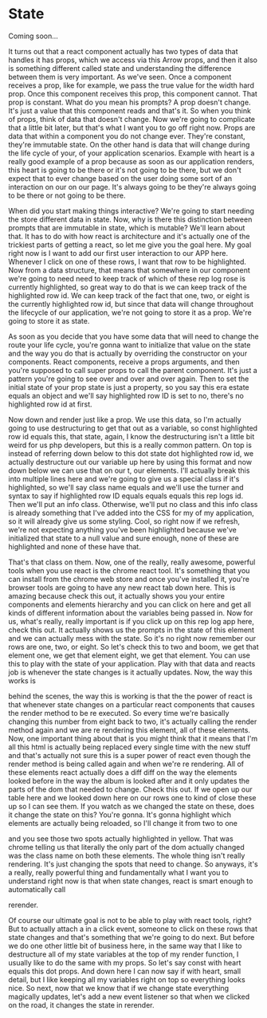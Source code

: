 # State

Coming soon...

It turns out that a react component actually has two types of data that handles it has props, which we access via this Arrow props, and then it also is something different called state and understanding the difference between them is very important. As we've seen. Once a component receives a prop, like for example, we pass the true value for the width hard prop. Once this component receives this prop, this component cannot. That prop is constant. What do you mean his prompts? A prop doesn't change. It's just a value that this component reads and that's it. So when you think of props, think of data that doesn't change. Now we're going to complicate that a little bit later, but that's what I want you to go off right now. Props are data that within a component you do not change ever. They're constant, they're immutable state. On the other hand is data that will change during the life cycle of your, of your application scenarios. Example with heart is a really good example of a prop because as soon as our application renders, this heart is going to be there or it's not going to be there, but we don't expect that to ever change based on the user doing some sort of an interaction on our on our page. It's always going to be they're always going to be there or not going to be there. 

When did you start making things interactive? We're going to start needing the store different data in state. Now, why is there this distinction between prompts that are immutable in state, which is mutable? We'll learn about that. It has to do with how react is architecture and it's actually one of the trickiest parts of getting a react, so let me give you the goal here. My goal right now is I want to add our first user interaction to our APP here. Whenever I click on one of these rows, I want that row to be highlighted. Now from a data structure, that means that somewhere in our component we're going to need need to keep track of which of these rep log rose is currently highlighted, so great way to do that is we can keep track of the highlighted row id. We can keep track of the fact that one, two, or eight is the currently highlighted row id, but since that data will change throughout the lifecycle of our application, we're not going to store it as a prop. We're going to store it as state. 

As soon as you decide that you have some data that will need to change the route your life cycle, you're gonna want to initialize that value on the state and the way you do that is actually by overriding the constructor on your components. React components, receive a props arguments, and then you're supposed to call super props to call the parent component. It's just a pattern you're going to see over and over and over again. Then to set the initial state of your prop state is just a property, so you say this era estate equals an object and we'll say highlighted row ID is set to no, there's no highlighted row id at first. 

Now down and render just like a prop. We use this data, so I'm actually going to use destructuring to get that out as a variable, so const highlighted row id equals this, that state, again, I know the destructuring isn't a little bit weird for us php developers, but this is a really common pattern. On top is instead of referring down below to this dot state dot highlighted row id, we actually destructure out our variable up here by using this format and now down below we can use that on our t, our elements. I'll actually break this into multiple lines here and we're going to give us a special class if it's highlighted, so we'll say class name equals and we'll use the turner and syntax to say if highlighted row ID equals equals equals this rep logs id. Then we'll put an info class. Otherwise, we'll put no class and this info class is already something that I've added into the CSS for my of my application, so it will already give us some styling. Cool, so right now if we refresh, we're not expecting anything you've been highlighted because we've initialized that state to a null value and sure enough, none of these are highlighted and none of these have that. 

That's that class on them. Now, one of the really, really awesome, powerful tools when you use react is the chrome react tool. It's something that you can install from the chrome web store and once you've installed it, you're browser tools are going to have any new react tab down here. This is amazing because check this out, it actually shows you your entire components and elements hierarchy and you can click on here and get all kinds of different information about the variables being passed in. Now for us, what's really, really important is if you click up on this rep log app here, check this out. It actually shows us the prompts in the state of this element and we can actually mess with the state. So it's no right now remember our rows are one, two, or eight. So let's check this to two and boom, we get that element one, we get that element eight, we get that element. You can use this to play with the state of your application. Play with that data and reacts job is whenever the state changes is it actually updates. Now, the way this works is 

behind the scenes, the way this is working is that the the power of react is that whenever state changes on a particular react components that causes the render method to be re executed. So every time we're basically changing this number from eight back to two, it's actually calling the render method again and we are re rendering this element, all of these elements. Now, one important thing about that is you might think that it means that I'm all this html is actually being replaced every single time with the new stuff and that's actually not sure this is a super power of react even though the render method is being called again and when we're re rendering. All of these elements react actually does a diff diff on the way the elements looked before in the way the album is looked after and it only updates the parts of the dom that needed to change. Check this out. If we open up our table here and we looked down here on our rows one to kind of close these up so I can see them. If you watch as we changed the state on these, does it change the state on this? You're gonna. It's gonna highlight which elements are actually being reloaded, so I'll change it from two to one 

and you see those two spots actually highlighted in yellow. That was chrome telling us that literally the only part of the dom actually changed was the class name on both these elements. The whole thing isn't really rendering. It's just changing the spots that need to change. So anyways, it's a really, really powerful thing and fundamentally what I want you to understand right now is that when state changes, react is smart enough to automatically call 

rerender. 

Of course our ultimate goal is not to be able to play with react tools, right? But to actually attach a in a click event, someone to click on these rows that state changes and that's something that we're going to do next. But before we do one other little bit of business here, in the same way that I like to destructure all of my state variables at the top of my render function, I usually like to do the same with my props. So let's say const with heart equals this dot props. And down here I can now say if with heart, small detail, but I like keeping all my variables right on top so everything looks nice. So next, now that we know that if we change state everything magically updates, let's add a new event listener so that when we clicked on the road, it changes the state in rerender.